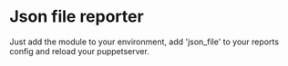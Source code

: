 # Json file reporter

Just add the module to your environment, add 'json_file' to your reports config and reload your puppetserver. 
